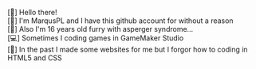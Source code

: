[👋] Hello there! </br>
[🐾] I'm MarqusPL and I have this github account for without a reason </br>
[🧩] Also I'm 16 years old furry with asperger syndrome... </br>
[💻] Sometimes I coding games in GameMaker Studio </br>
[📅] In the past I made some websites for me but I forgor how to coding in HTML5 and CSS </br>

<!---
MarqusPL/MarqusPL is a ✨ special ✨ repository because its `README.md` (this file) appears on your GitHub profile.
You can click the Preview link to take a look at your changes.
--->
